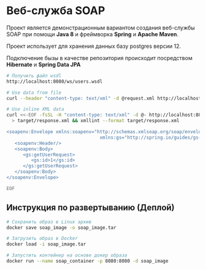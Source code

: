 # Веб-служба SOAP

Проект является демонстрационным вариантом создания веб-службы SOAP при помощи
**Java 8** и фреймворка **Spring** и **Apache Maven**.

Проект использует для хранения данных базу postgres версии 12. 

Подключение бызы в качестве репозитория происходит посредством **Hibernate** и **Spring Data JPA**

```bash
# Получить файл wsdl
http://localhost:8080/ws/users.wsdl

# Use data from file
curl --header "content-type: text/xml" -d @request.xml http://localhost:8080/ws

# Use inline XML data
curl <<-EOF -fsSL -H "content-type: text/xml" -d @- http://localhost:8080/ws \
  > target/response.xml && xmllint --format target/response.xml

<soapenv:Envelope xmlns:soapenv="http://schemas.xmlsoap.org/soap/envelope/"
                                  xmlns:gs="http://spring.io/guides/gs-producing-web-service">
   <soapenv:Header/>
   <soapenv:Body>
      <gs:getUserRequest>
         <gs:id>1</gs:id>
      </gs:getUserRequest>
   </soapenv:Body>
</soapenv:Envelope>

EOF
```

## Инструкция по развертыванию (Деплой)

```bash
# Сохранить образ в Linux архив
docker save soap_image -o soap_image.tar

# Загрузить образ в Docker
docker load -i soap_image.tar

# Запустить контейнер на основе докер образа
docker run --name soap_container -p 8080:8080 -d soap_image
```



